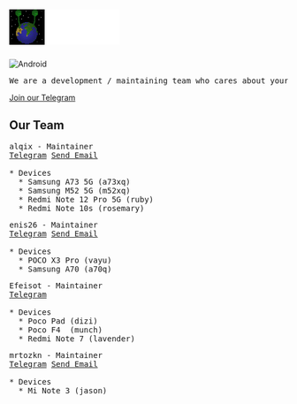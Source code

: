 # <img src="https://github.com/Alqnisot/.github/blob/main/img/alqnisot_small.png" width="200" height="64"/>
![Android](https://img.shields.io/badge/Android-3DDC84?style=for-the-badge&logo=android&logoColor=white)

<pre>We are a development / maintaining team who cares about your experience.</pre>
[Join our Telegram](https://t.me/alqnisot)
  
## Our Team

<pre>alqix - Maintainer
<a href="https://t.me/alqix0">Telegram</a> <a href="mailto:alqix@icloud.com">Send Email</a>

* Devices
  * Samsung A73 5G (a73xq)
  * Samsung M52 5G (m52xq)
  * Redmi Note 12 Pro 5G (ruby)
  * Redmi Note 10s (rosemary)
</pre>

<pre>enis26 - Maintainer
<a href="https://t.me/eniss26">Telegram</a> <a href="mailto:contact@enisfleur.xyz">Send Email</a>

* Devices
  * POCO X3 Pro (vayu)
  * Samsung A70 (a70q)
</pre>

<pre>Efeisot - Maintainer
<a href="https://t.me/Efeisot">Telegram</a>

* Devices
  * Poco Pad (dizi)
  * Poco F4  (munch)
  * Redmi Note 7 (lavender)
</pre>

<pre>mrtozkn - Maintainer
<a href="https://t.me/m3rt0">Telegram</a> <a href="mailto:mertozkan05@gmail.com">Send Email</a>

* Devices
  * Mi Note 3 (jason)
</pre>
